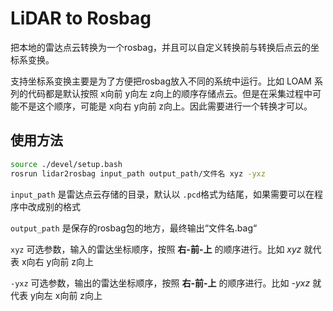 # LiDAR to Rosbag

把本地的雷达点云转换为一个rosbag，并且可以自定义转换前与转换后点云的坐标系变换。

支持坐标系变换主要是为了方便把rosbag放入不同的系统中运行。比如 LOAM 系列的代码都是默认按照 x向前 y向左 z向上的顺序存储点云。但是在采集过程中可能不是这个顺序，可能是 x向右 y向前 z向上。因此需要进行一个转换才可以。

## 使用方法

```bash
source ./devel/setup.bash
rosrun lidar2rosbag input_path output_path/文件名 xyz -yxz
```

`input_path` 是雷达点云存储的目录，默认以 `.pcd`格式为结尾，如果需要可以在程序中改成别的格式

`output_path` 是保存的rosbag包的地方，最终输出“文件名.bag“

`xyz` 可选参数，输入的雷达坐标顺序，按照 **右-前-上** 的顺序进行。比如 *xyz* 就代表 x向右 y向前 z向上

`-yxz` 可选参数，输出的雷达坐标顺序，按照 **右-前-上** 的顺序进行。比如 *-yxz* 就代表 y向左 x向前 z向上
